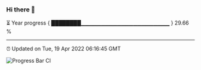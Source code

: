 ### Hi there 👋

⏳ Year progress { ████████▁▁▁▁▁▁▁▁▁▁▁▁▁▁▁▁▁▁▁▁▁▁ } 29.66 %

---

⏰ Updated on Tue, 19 Apr 2022 06:16:45 GMT

![Progress Bar CI](https://github.com/liununu/liununu/workflows/Progress%20Bar%20CI/badge.svg)
